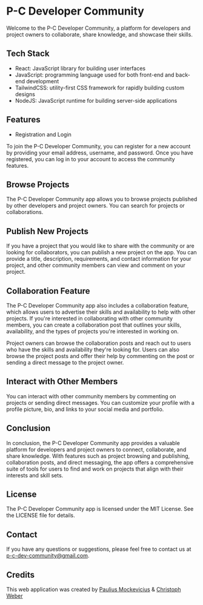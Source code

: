# P-C Developer Community 


Welcome to the P-C Developer Community, a platform for developers and project owners to collaborate, share knowledge, and showcase their skills.

## Tech Stack

* React: JavaScript library for building user interfaces
* JavaScript: programming language used for both front-end and back-end development
* TailwindCSS: utility-first CSS framework for rapidly building custom designs
* NodeJS: JavaScript runtime for building server-side applications

## Features

* Registration and Login

To join the P-C Developer Community, you can register for a new account by providing your email address, username, and password. Once you have registered, you can log in to your account to access the community features.

## Browse Projects

The P-C Developer Community app allows you to browse projects published by other developers and project owners. You can search for projects or collaborations.

## Publish New Projects

If you have a project that you would like to share with the community or are looking for collaborators, you can publish a new project on the app. You can provide a title, description, requirements, and contact information for your project, and other community members can view and comment on your project.

## Collaboration Feature

The P-C Developer Community app also includes a collaboration feature, which allows users to advertise their skills and availability to help with other projects. If you're interested in collaborating with other community members, you can create a collaboration post that outlines your skills, availability, and the types of projects you're interested in working on.

Project owners can browse the collaboration posts and reach out to users who have the skills and availability they're looking for. Users can also browse the project posts and offer their help by commenting on the post or sending a direct message to the project owner.

## Interact with Other Members

You can interact with other community members by commenting on projects or sending direct messages. You can customize your profile with a profile picture, bio, and links to your social media and portfolio.


## Conclusion 

In conclusion, the P-C Developer Community app provides a valuable platform for developers and project owners to connect, collaborate, and share knowledge. With features such as project browsing and publishing, collaboration posts, and direct messaging, the app offers a comprehensive suite of tools for users to find and work on projects that align with their interests and skill sets.
## License

The P-C Developer Community app is licensed under the MIT License. See the LICENSE file for details.

## Contact

If you have any questions or suggestions, please feel free to contact us at p-c-dev-community@gmail.com.

## Credits
 This web application was created by [Paulius Mockevicius](https://github.com/pmockevicius) & [Christoph Weber](https://github.com/Webster312)
